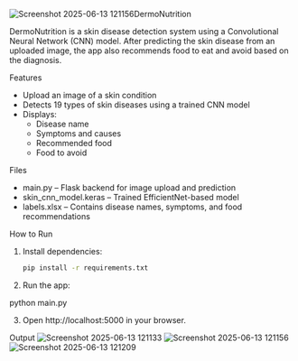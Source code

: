 ![Screenshot 2025-06-13 121156](https://github.com/user-attachments/assets/3178c18b-3253-4aea-9a95-c7462bf95045)DermoNutrition

DermoNutrition is a skin disease detection system using a Convolutional Neural Network (CNN) model. After predicting the skin disease from an uploaded image, the app also recommends food to eat and avoid based on the diagnosis.

Features
- Upload an image of a skin condition
- Detects 19 types of skin diseases using a trained CNN model
- Displays:
  - Disease name
  - Symptoms and causes
  - Recommended food
  - Food to avoid

 Files
- main.py – Flask backend for image upload and prediction
- skin_cnn_model.keras – Trained EfficientNet-based model
- labels.xlsx – Contains disease names, symptoms, and food recommendations



 How to Run
1. Install dependencies:
   ```bash
   pip install -r requirements.txt
2. Run the app:

python main.py


3. Open http://localhost:5000 in your browser.

Output
![Screenshot 2025-06-13 121133](https://github.com/user-attachments/assets/28647442-3339-4693-b3bf-98fea6dea2ac)
![Screenshot 2025-06-13 121156](https://github.com/user-attachments/assets/ef255825-b88b-4e10-b388-52701af86481)
![Screenshot 2025-06-13 121209](https://github.com/user-attachments/assets/34d0f96f-1051-4478-9755-1bb16dc250be)


